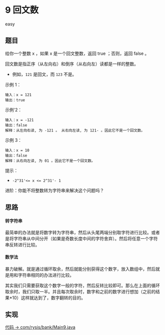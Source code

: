 # 9 回文数

easy

## 题目

给你一个整数 x ，如果 x 是一个回文整数，返回 true ；否则，返回 false 。

回文数是指正序（从左向右）和倒序（从右向左）读都是一样的整数。

- 例如，`121` 是回文，而 `123` 不是。


示例 1：

```
输入：x = 121
输出：true
```
示例'2：

```
输入：x = -121
输出：false
解释：从左向右读, 为 -121 。 从右向左读, 为 121- 。因此它不是一个回文数。
```
示例 3：
```
输入：x = 10
输出：false
解释：从右向左读, 为 01 。因此它不是一个回文数。
```

提示：

- `-2^31'<= x <= 2^31'- 1`


进阶：你能不将整数转为字符串来解决这个问题吗？

## 思路

#### 转字符串

最简单的办法就是将数字转为字符串，然后从头尾两端分别取字符进行比较。或者是将字符串从中间分开（如果是奇数长度中间的字符舍弃）。然后将任意一个字符串反转进行比较。

#### 数学法

暴力破解。就是通过循环取余，然后就能分别获得这个数字，放入数组中，然后就是用和字符串相同的办法进行比较。

其实我们只需要获取这个数字一般的字符，然后反转比较即可。那么在上面的循环取余时，我们只取一半。并且每次取余时，数字和之前的数字进行想加（之前的结果*10）这样就达到了，数字翻转的目的。

## 实现

[代码 -> com/rysis/bank/Main9.java](../../src/com/rysis/bank/Main9.java)